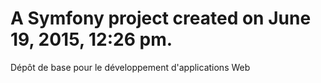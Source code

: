 A Symfony project created on June 19, 2015, 12:26 pm.
=======

Dépôt de base pour le développement d'applications Web

